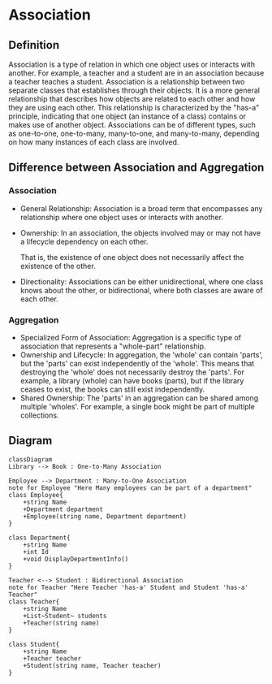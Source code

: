 ﻿# Association

## Definition
Association is a type of relation in which one object uses or interacts with another. For example, a teacher and a student 
are in an association because a teacher teaches a student. Association is a relationship between two separate classes that 
establishes through their objects. It is a more general relationship that describes how objects are related to each other 
and how they are using each other. This relationship is characterized by the "has-a" principle, indicating that one object 
(an instance of a class) contains or makes use of another object. Associations can be of different types, such as one-to-one, 
one-to-many, many-to-one, and many-to-many, depending on how many instances of each class are involved.


## Difference between Association and Aggregation

### Association
- General Relationship: Association is a broad term that encompasses any relationship where one object uses or interacts with another.
- Ownership: In an association, the objects involved may or may not have a lifecycle dependency on each other. 
  
  That is, the existence of one object does not necessarily affect the existence of the other.
- Directionality: Associations can be either unidirectional, where one class knows about the other, or bidirectional, where both classes are aware of each other.
### Aggregation
- Specialized Form of Association: Aggregation is a specific type of association that represents a "whole-part" relationship.
- Ownership and Lifecycle: In aggregation, the 'whole' can contain 'parts', but the 'parts' can exist independently of the 'whole'. This means that destroying the 'whole' does not necessarily destroy the 'parts'. For example, a library (whole) can have books (parts), but if the library ceases to exist, the books can still exist independently.
- Shared Ownership: The 'parts' in an aggregation can be shared among multiple 'wholes'. For example, a single book might be part of multiple collections.


## Diagram

```mermaid
classDiagram
Library --> Book : One-to-Many Association

Employee --> Department : Many-to-One Association
note for Employee "Here Many employees can be part of a department"
class Employee{
    +string Name
    +Department department
    +Employee(string name, Department department)
}

class Department{
    +string Name
    +int Id
    +void DisplayDepartmentInfo()
}

Teacher <--> Student : Bidirectional Association
note for Teacher "Here Teacher 'has-a' Student and Student 'has-a' Teacher"
class Teacher{
    +string Name
    +List~Student~ students
    +Teacher(string name)
}

class Student{
    +string Name
    +Teacher teacher
    +Student(string name, Teacher teacher)
}
```
